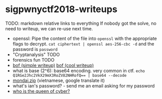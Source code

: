 # sigpwnyctf2018-writeups
TODO: markdown relative links to everything
If nobody got the solve, no need to writeup, we can re-use next time.
* openssl: Pipe the content of the file into `openssl` with the appropriate
flags to decrypt. `cat ciphertext | openssl aes-256-cbc -d` and the
password is `password`
* "Cryptanalysis" TODO
* forensics fun TODO
* [bof (simple writeup)][1] [bof (cool writeup)][2]
* what is base (2^6): base64 encoding. very common in ctf. `echo
 Q1RGe2Jhc2VkX29mX3RoZV82NHRofQ== | base64 --decode`
 * [mondai.zip][3] (vietnamese, google translate it)
 * what's ian's password? - send me an email asking for my password
 * [who is the queen of cyber?][4]


[1]: https://github.com/smholsen/pwnable.kr/tree/master/3-bof
[2]: https://github.com/USCGA/writeups/tree/master/pwnable.kr/bof
[3]: https://github.com/TryCTFAgain/CTF-Writeups/tree/master/2018/Tokyo%20Western%20CTF/%5BMisc%5D%20mondai.zip
[4]: https://twitter.com/SwiftOnSecurity/status/858092845886046209
